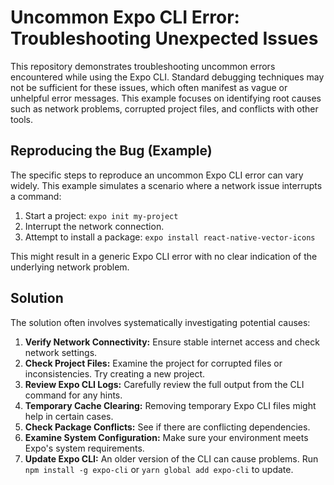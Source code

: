 # Uncommon Expo CLI Error: Troubleshooting Unexpected Issues

This repository demonstrates troubleshooting uncommon errors encountered while using the Expo CLI.  Standard debugging techniques may not be sufficient for these issues, which often manifest as vague or unhelpful error messages.  This example focuses on identifying root causes such as network problems, corrupted project files, and conflicts with other tools.

## Reproducing the Bug (Example)

The specific steps to reproduce an uncommon Expo CLI error can vary widely.  This example simulates a scenario where a network issue interrupts a command:

1.  Start a project: `expo init my-project`
2.  Interrupt the network connection.
3.  Attempt to install a package: `expo install react-native-vector-icons`

This might result in a generic Expo CLI error with no clear indication of the underlying network problem.

## Solution

The solution often involves systematically investigating potential causes:

1.  **Verify Network Connectivity:**  Ensure stable internet access and check network settings.
2.  **Check Project Files:** Examine the project for corrupted files or inconsistencies.  Try creating a new project.
3.  **Review Expo CLI Logs:** Carefully review the full output from the CLI command for any hints. 
4.  **Temporary Cache Clearing:** Removing temporary Expo CLI files might help in certain cases.
5.  **Check Package Conflicts:**  See if there are conflicting dependencies.
6.  **Examine System Configuration:**  Make sure your environment meets Expo's system requirements.
7.  **Update Expo CLI:**  An older version of the CLI can cause problems. Run `npm install -g expo-cli` or `yarn global add expo-cli` to update.
